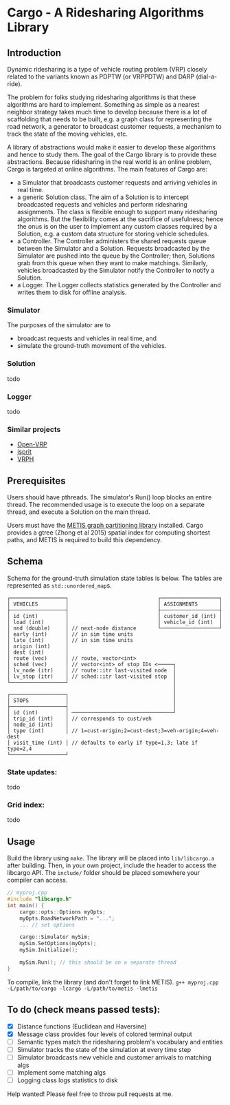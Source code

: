 # Cargo - A Ridesharing Algorithms Library

## Introduction

Dynamic ridesharing is a type of vehicle routing problem (VRP) closely related
to the variants known as PDPTW (or VRPPDTW) and DARP (dial-a-ride).

The problem for folks studying ridesharing algorithms is that these algorithms
are hard to implement. Something as simple as a nearest neighbor strategy takes
much time to develop because there is a lot of scaffolding that needs to be
built, e.g. a graph class for representing the road network, a generator to
broadcast customer requests, a mechanism to track the state of the moving
vehicles, etc.

A library of abstractions would make it easier to develop these algorithms and
hence to study them. The goal of the Cargo library is to provide these
abstractions. Because ridesharing in the real world is an online problem, Cargo
is targeted at online algorithms. The main features of Cargo are:
- a Simulator that broadcasts customer requests and arriving vehicles in real
  time.
- a generic Solution class. The aim of a Solution is to intercept broadcasted
  requests and vehicles and perform ridesharing assignments. The class is
flexible enough to support many ridesharing algorithms.  But the flexibility
comes at the sacrifice of usefulness; hence the onus is on the user to
implement any custom classes required by a Solution, e.g. a custom data
structure for storing vehicle schedules.
- a Controller. The Controller administers the shared requests queue between
  the Simulator and a Solution. Requests broadcasted by the Simulator are
pushed into the queue by the Controller; then, Solutions grab from this queue
when they want to make matchings. Similarly, vehicles broadcasted by the
Simulator notify the Controller to notify a Solution.
- a Logger. The Logger collects statistics generated by the Controller and
  writes them to disk for offline analysis.

### Simulator

The purposes of the simulator are to
- broadcast requests and vehicles in real time, and
- simulate the ground-truth movement of the vehicles.

### Solution

todo

### Logger

todo

### Similar projects

- [Open-VRP](https://github.com/mck-/Open-VRP)
- [jsprit](https://github.com/graphhopper/jsprit)
- [VRPH](https://projects.coin-or.org/VRPH)

## Prerequisites

Users should have pthreads. The simulator's Run() loop blocks an
entire thread. The recommended usage is to execute the loop on a separate
thread, and execute a Solution on the main thread.

Users must have the [METIS graph partitioning
library](http://glaros.dtc.umn.edu/gkhome/metis/metis/overview) installed.
Cargo provides a gtree (Zhong et al 2015)  spatial index for computing shortest
paths, and METIS is required to build this dependency.

## Schema

Schema for the ground-truth simulation state tables is below. The tables
are represented as `std::unordered_map`s.
```
┌──────────────────┐                             ┌───────────────────┐
│ VEHICLES         │                             │ ASSIGNMENTS       │
├──────────────────┤                             ├───────────────────┤
│ id (int)         │                             │ customer_id (int) │
│ load (int)       │                             │ vehicle_id (int)  │
│ nnd (double)     │ // next-node distance       └───────────────────┘
│ early (int)      │ // in sim time units
│ late (int)       │ // in sim time units
│ origin (int)     │
│ dest (int)       │
│ route (vec)      │ // route, vector<int>
│ sched (vec)      │ // vector<int> of stop IDs <─────┐
│ lv_node (itr)    │ // route::itr last-visited node  │
│ lv_stop (itr)    │ // sched::itr last-visited stop  │
└──────────────────┘                                  │
                                                      │
┌──────────────────┐                                  │
│ STOPS            │                                  │
├──────────────────┤                                  │
│ id (int)         │ ─────────────────────────────────┘
│ trip_id (int)    │ // corresponds to cust/veh
│ node_id (int)    │
│ type (int)       │ // 1=cust-origin;2=cust-dest;3=veh-origin;4=veh-dest
│ visit_time (int) │ // defaults to early if type=1,3; late if type=2,4
└──────────────────┘
```
### State updates:

todo

### Grid index:

todo

## Usage

Build the library using `make`. The library will be placed into `lib/libcargo.a`
after building. Then, in your own project, include the header to access the
libcargo API. The `include/` folder should be placed somewhere your compiler
can access.
```cpp
// myproj.cpp
#include "libcargo.h"
int main() {
    cargo::opts::Options myOpts;
    myOpts.RoadNetworkPath = "...";
    ... // set options

    cargo::Simulator mySim;
    mySim.SetOptions(myOpts);
    mySim.Initialize();

    mySim.Run(); // this should be on a separate thread
}
```

To compile, link the library (and don't forget to link METIS).
`g++ myproj.cpp -L/path/to/cargo -lcargo -L/path/to/metis -lmetis`

## To do (check means passed tests):

- [x] Distance functions (Euclidean and Haversine)
- [x] Message class provides four levels of colored terminal output
- [ ] Semantic types match the ridesharing problem's vocabulary and entities
- [ ] Simulator tracks the state of the simulation at every time step
- [ ] Simulator broadcasts new vehicle and customer arrivals to matching algs
- [ ] Implement some matching algs
- [ ] Logging class logs statistics to disk

Help wanted! Please feel free to throw pull requests at me.
